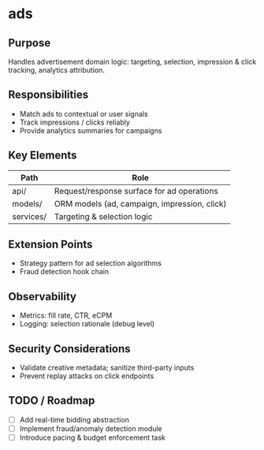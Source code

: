 # ads

## Purpose

Handles advertisement domain logic: targeting, selection, impression & click tracking, analytics attribution.

## Responsibilities

- Match ads to contextual or user signals
- Track impressions / clicks reliably
- Provide analytics summaries for campaigns

## Key Elements

| Path | Role |
|------|------|
| api/ | Request/response surface for ad operations |
| models/ | ORM models (ad, campaign, impression, click) |
| services/ | Targeting & selection logic |

## Extension Points

- Strategy pattern for ad selection algorithms
- Fraud detection hook chain

## Observability

- Metrics: fill rate, CTR, eCPM
- Logging: selection rationale (debug level)

## Security Considerations

- Validate creative metadata; sanitize third-party inputs
- Prevent replay attacks on click endpoints

## TODO / Roadmap

- [ ] Add real-time bidding abstraction
- [ ] Implement fraud/anomaly detection module
- [ ] Introduce pacing & budget enforcement task
